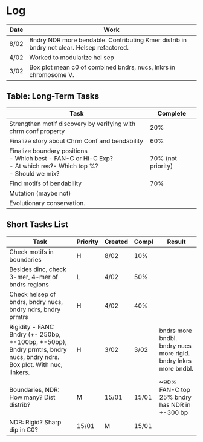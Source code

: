 # Log 
| Date | Work | 
|------|------|
| 8/02 | Bndry NDR more bendable. Contributing Kmer distrib in bndry not clear. Helsep refactored. |
| 4/02 | Worked to modularize hel sep | 
| 3/02 | Box plot mean c0 of combined bndrs, nucs, lnkrs in chromosome V. | 

## Table: Long-Term Tasks 
| Task                              |  Complete  |
| ----------------------------------| -----------|
| Strengthen motif discovery by verifying with chrm conf property | 20% |
| Finalize story about Chrm Conf and bendability | 60% |
| Finalize boundary positions<br> - Which best - FAN-C or Hi-C Exp?<br>- At which res?- Which top %? <br>- Should we mix?       |     70% (not priority)       |
| Find motifs of bendability | 70% |
| Mutation (maybe not) |  | 
| Evolutionary conservation. |  |

## Short Tasks List   
| Task | Priority | Created | Compl | Result | 
| -----|----------|---------|-------|--------|
| Check motifs in boundaries | H | 8/02 | 10% | |
| Besides dinc, check 3-mer, 4-mer of bndrs regions | L | 4/02 | 50% | |  
| Check helsep of bndrs, bndry nucs, bndry ndrs, bndry prmtrs | H | 4/02 | 40% | |
| Rigidity - FANC Bndry (+- 250bp, +-100bp, +-50bp), Bndry prmtrs, bndry nucs, bndry ndrs. Box plot. With nuc, linkers. | H | 3/02 | 3/02 | bndrs more bndbl. bndry nucs more rigid. bndry lnkrs more bndbl. |
| Boundaries, NDR: How many? Dist distrib? | M | 15/01 | 15/01 | ~90% FAN-C top 25% bndry has NDR in +-300 bp |  
| NDR: Rigid? Sharp dip in C0? | 15/01 | M | 15/01 | | |